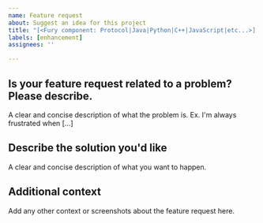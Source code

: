 ```yaml
---
name: Feature request
about: Suggest an idea for this project
title: "[<Fury component: Protocol|Java|Python|C++|JavaScript|etc...>] "
labels: [enhancement]
assignees: ''

---
```


## Is your feature request related to a problem? Please describe.
A clear and concise description of what the problem is. Ex. I'm always frustrated when [...]

## Describe the solution you'd like
A clear and concise description of what you want to happen.

## Additional context
Add any other context or screenshots about the feature request here.
